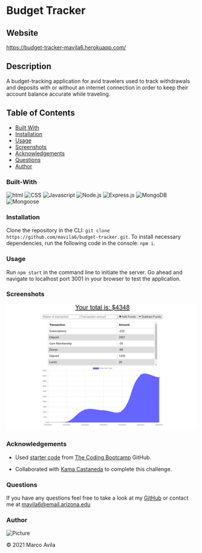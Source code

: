 # Budget Tracker

## Website

https://budget-tracker-mavila6.herokuapp.com/

## Description

A budget-tracking application for avid travelers used to track withdrawals and deposits with or without an internet connection in order to keep their account balance accurate while traveling.

## Table of Contents

- [Built With](#built-with)
- [Installation](#installation)
- [Usage](#usage)
- [Screenshots](#screenshots)
- [Acknowledgements](#acknowledgements)
- [Questions](#questions)
- [Author](#author)

### Built-With

![html](https://img.shields.io/badge/HTML-red.svg)
![CSS](https://img.shields.io/badge/CSS-blue.svg)
![Javascript](https://img.shields.io/badge/JavaScript-brightgreen.svg)
![Node.js](https://img.shields.io/badge/Node.js-blueviolet.svg)
![Express.js](https://img.shields.io/badge/Express.js-ff69b4.svg)
![MongoDB](https://img.shields.io/badge/MongoDB-green.svg)
![Mongoose](https://img.shields.io/badge/Mongoose-purple.svg)

### Installation

Clone the repository in the CLI: `git clone https://github.com/mavila6/budget-tracker.git`. To install necessary dependencies, run the following code in the console: `npm i`.

### Usage

Run `npm start` in the command line to initiate the server. Go ahead and navigate to localhost port 3001 in your browser to test the application.

### Screenshots

![Budget Tracker](./public/images/budget-tracker.png)

### Acknowledgements

- Used [starter code](https://github.com/coding-boot-camp/symmetrical-bassoon) from [The Coding Bootcamp](https://github.com/coding-boot-camp) GitHub.

- Collaborated with [Kama Castaneda](https://github.com/kamacasta) to complete this challenge.

### Questions

If you have any questions feel free to take a look at my [GitHub](https://github.com/mavila6) or contact me at mavila6@email.arizona.edu

### Author

![Picture](https://github.com/mavila6.png?size=100)

&copy; 2021 Marco Avila